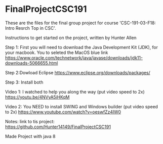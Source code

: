 # FinalProjectCSC191
These are the files for the final group project for course 'CSC-191-03-F18: Intro Resrch Top in CSC'.

Instructions to get started on the project, written by Hunter Allen 

Step 1: First you will need to download the Java Development Kit (JDK), for your macbook. You to seleted the MacOS blue link
        https://www.oracle.com/technetwork/java/javase/downloads/jdk11-downloads-5066655.html
        
Step 2:Dowload Eclipse https://www.eclipse.org/downloads/packages/

Step 3: Install both

Video 1: I watched to help you along the way (put video speed to 2x) https://youtu.be/4NVyA5iHKqM

Video 2: You NEED to install SWING and Windows builder (put video speed to 2x) https://www.youtube.com/watch?v=oeswfZz4IW0

Notes: link to tis project: https://github.com/Hunter14149/FinalProjectCSC191

Made Project with java 8
